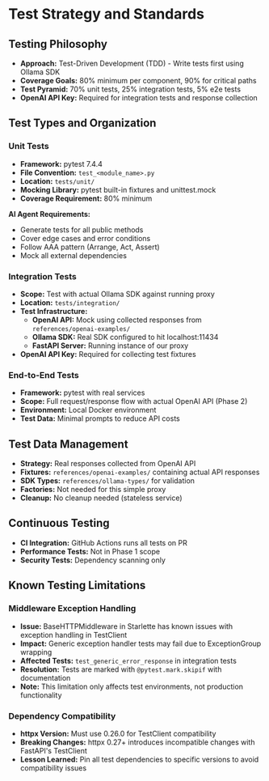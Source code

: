 # Test Strategy and Standards

## Testing Philosophy

- **Approach:** Test-Driven Development (TDD) - Write tests first using Ollama SDK
- **Coverage Goals:** 80% minimum per component, 90% for critical paths
- **Test Pyramid:** 70% unit tests, 25% integration tests, 5% e2e tests
- **OpenAI API Key:** Required for integration tests and response collection

## Test Types and Organization

### Unit Tests

- **Framework:** pytest 7.4.4
- **File Convention:** `test_<module_name>.py`
- **Location:** `tests/unit/`
- **Mocking Library:** pytest built-in fixtures and unittest.mock
- **Coverage Requirement:** 80% minimum

**AI Agent Requirements:**
- Generate tests for all public methods
- Cover edge cases and error conditions
- Follow AAA pattern (Arrange, Act, Assert)
- Mock all external dependencies

### Integration Tests

- **Scope:** Test with actual Ollama SDK against running proxy
- **Location:** `tests/integration/`
- **Test Infrastructure:**
  - **OpenAI API:** Mock using collected responses from `references/openai-examples/`
  - **Ollama SDK:** Real SDK configured to hit localhost:11434
  - **FastAPI Server:** Running instance of our proxy
- **OpenAI API Key:** Required for collecting test fixtures

### End-to-End Tests

- **Framework:** pytest with real services
- **Scope:** Full request/response flow with actual OpenAI API (Phase 2)
- **Environment:** Local Docker environment
- **Test Data:** Minimal prompts to reduce API costs

## Test Data Management

- **Strategy:** Real responses collected from OpenAI API
- **Fixtures:** `references/openai-examples/` containing actual API responses
- **SDK Types:** `references/ollama-types/` for validation
- **Factories:** Not needed for this simple proxy
- **Cleanup:** No cleanup needed (stateless service)

## Continuous Testing

- **CI Integration:** GitHub Actions runs all tests on PR
- **Performance Tests:** Not in Phase 1 scope
- **Security Tests:** Dependency scanning only

## Known Testing Limitations

### Middleware Exception Handling
- **Issue:** BaseHTTPMiddleware in Starlette has known issues with exception handling in TestClient
- **Impact:** Generic exception handler tests may fail due to ExceptionGroup wrapping
- **Affected Tests:** `test_generic_error_response` in integration tests
- **Resolution:** Tests are marked with `@pytest.mark.skipif` with documentation
- **Note:** This limitation only affects test environments, not production functionality

### Dependency Compatibility
- **httpx Version:** Must use 0.26.0 for TestClient compatibility
- **Breaking Changes:** httpx 0.27+ introduces incompatible changes with FastAPI's TestClient
- **Lesson Learned:** Pin all test dependencies to specific versions to avoid compatibility issues
